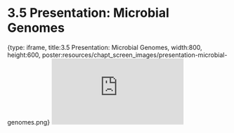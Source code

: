 # 3.5 Presentation: Microbial Genomes
 
{type: iframe, title:3.5 Presentation: Microbial Genomes, width:800, height:600, poster:resources/chapt_screen_images/presentation-microbial-genomes.png}
![](https://vgaysin1.github.io/CURE-MicrobialMysteries-test/presentation-microbial-genomes.html)
 

 
